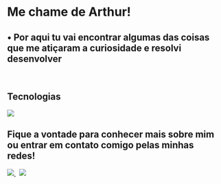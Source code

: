 <h1 align="left"> Me chame de Arthur!</h1>
<h2 align="left"> • Por aqui tu vai encontrar algumas das coisas que me atiçaram a curiosidade e resolvi desenvolver </h2><br>

<h2 align="left"> Tecnologias </h2>
<div style="display: inline_block">
    <img src="https://skillicons.dev/icons?i=js,html,css,py,nodejs,java,github&theme=dark" />
</div>

 <h2 align="left"> Fique a vontade para conhecer mais sobre mim ou entrar em contato comigo pelas minhas redes! <br></h2>

<div> 
    <a href="https://www.linkedin.com/in/arthur-antonello/">
      <img src="https://skillicons.dev/icons?i=linkedin" />
    </a>
  &nbsp;
  <a href="mailto:%20contatoarthurantonello@gmail.com"">
      <img src="https://skillicons.dev/icons?i=gmail" />
    </a>
</div>

